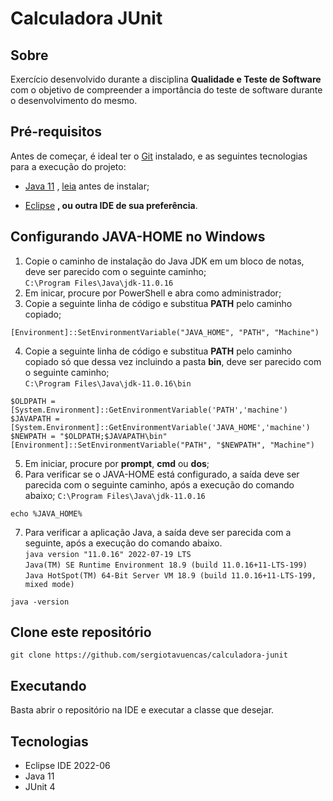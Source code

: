# Calculadora JUnit

## Sobre
Exercício desenvolvido durante a disciplina **Qualidade e Teste de Software** com o objetivo de compreender a importância do teste de software durante o desenvolvimento do mesmo.


## Pré-requisitos

Antes de começar, é ideal ter o [Git](https://git-scm.com) instalado, e as seguintes tecnologias para a execução do projeto:

* [Java 11](https://www.oracle.com/br/java/technologies/javase/jdk11-archive-downloads.html) , [leia](#configurando-java-home-no-windows) antes de instalar;

* [Eclipse](https://www.eclipse.org/downloads/) **, ou outra IDE de sua preferência**.


## Configurando JAVA-HOME no Windows
1. Copie o caminho de instalação do Java JDK em um bloco de notas, deve ser parecido com o seguinte caminho;<br>
`C:\Program Files\Java\jdk-11.0.16`
2. Em inicar, procure por PowerShell e abra como administrador;
3. Copie a seguinte linha de código e substitua **PATH** pelo caminho copiado;
```
[Environment]::SetEnvironmentVariable("JAVA_HOME", "PATH", "Machine")
```
4. Copie a seguinte linha de código e substitua **PATH** pelo caminho copiado só que dessa vez incluindo a pasta **bin**, deve ser parecido com o seguinte caminho;<br>
`C:\Program Files\Java\jdk-11.0.16\bin`
```
$OLDPATH = [System.Environment]::GetEnvironmentVariable('PATH','machine')
$JAVAPATH = [System.Environment]::GetEnvironmentVariable('JAVA_HOME','machine')
$NEWPATH = "$OLDPATH;$JAVAPATH\bin"
[Environment]::SetEnvironmentVariable("PATH", "$NEWPATH", "Machine")
```
5. Em iniciar, procure por **prompt**, **cmd** ou **dos**;
6. Para verificar se o JAVA-HOME está configurado, a saída deve ser parecida com o seguinte caminho, após a execução do comando abaixo;
`C:\Program Files\Java\jdk-11.0.16`
```
echo %JAVA_HOME%
```
7. Para verificar a aplicação Java, a saída deve ser parecida com a seguinte, após a execução do comando abaixo.<br>
`java version "11.0.16" 2022-07-19 LTS`<br>
`Java(TM) SE Runtime Environment 18.9 (build 11.0.16+11-LTS-199)`<br>
`Java HotSpot(TM) 64-Bit Server VM 18.9 (build 11.0.16+11-LTS-199, mixed mode)`
```
java -version
```


## Clone este repositório
```
git clone https://github.com/sergiotavuencas/calculadora-junit
```


## Executando
Basta abrir o repositório na IDE e executar a classe que desejar.


## Tecnologias
* Eclipse IDE 2022-06
* Java 11
* JUnit 4
